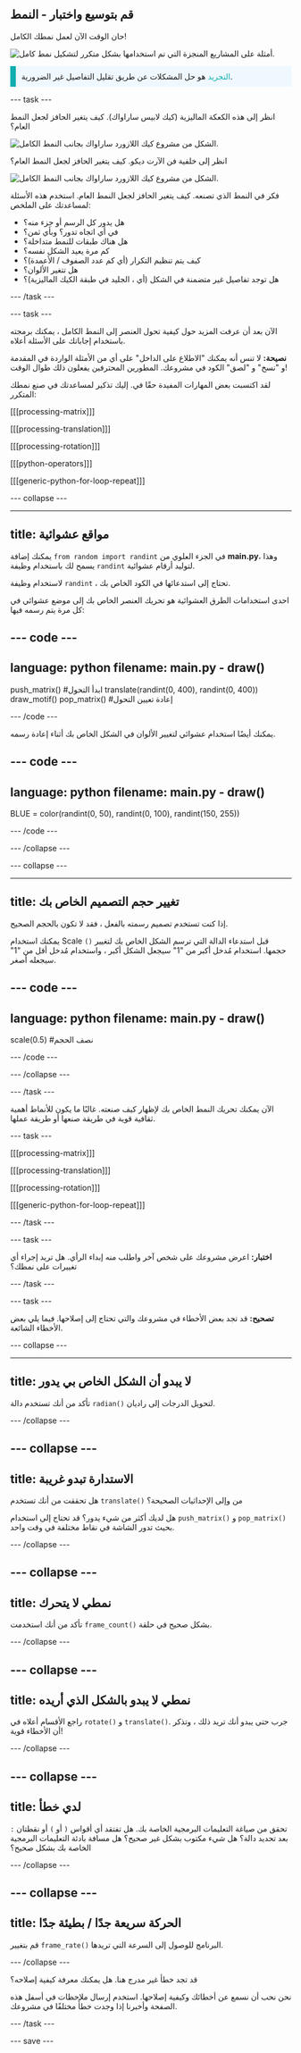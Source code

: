 ## قم بتوسيع واختبار - النمط

حان الوقت الآن لعمل نمطك الكامل!

![أمثلة على المشاريع المنجزة التي تم استخدامها بشكل متكرر لتشكيل نمط كامل.](images/second.gif)

<p style="border-left: solid; border-width:10px; border-color: #0faeb0; background-color: aliceblue; padding: 10px;"><span style="color: #0faeb0">التجريد</span> هو حل المشكلات عن طريق تقليل التفاصيل غير الضرورية. 

</p>

--- task ---

انظر إلى هذه الكعكة الماليزية (كيك لابيس ساراواك). كيف يتغير الحافز لجعل النمط العام؟

![الشكل من مشروع كيك اللازورد ساراواك بجانب النمط الكامل.](images/kek-motif.png)

انظر إلى خلفية فن الآرت ديكو. كيف يتغير الحافز لجعل النمط العام؟

![الشكل من مشروع كيك اللازورد ساراواك بجانب النمط الكامل.](images/spirals-motif.png)

فكر في النمط الذي تصنعه. كيف يتغير الحافز لجعل النمط العام. استخدم هذه الأسئلة لمساعدتك على الملخص:
- هل يدور كل الرسم أو جزء منه؟
- في أي اتجاه تدور؟ وبأي ثمن؟
- هل هناك طبقات للنمط متداخلة؟
- كم مرة يعيد الشكل نفسه؟
- كيف يتم تنظيم التكرار (أي كم عدد الصفوف / الأعمدة)؟
- هل تتغير الألوان؟
- هل توجد تفاصيل غير متضمنة في الشكل (أي ، الجليد في طبقة الكيك الماليزية)؟

--- /task ---

--- task ---

الآن بعد أن عرفت المزيد حول كيفية تحول العنصر إلى النمط الكامل ، يمكنك برمجته باستخدام إجاباتك على الأسئلة أعلاه.

**نصيحة:** لا تنس أنه يمكنك "الاطلاع على الداخل" على أي من الأمثلة الواردة في المقدمة و "نسخ" و "لصق" الكود في مشروعك. المطورين المحترفين يفعلون ذلك طوال الوقت!

لقد اكتسبت بعض المهارات المفيدة حقًا في. إليك تذكير لمساعدتك في صنع نمطك المتكرر:

[[[processing-matrix]]]

[[[processing-translation]]]

[[[processing-rotation]]]

[[[python-operators]]]

[[[generic-python-for-loop-repeat]]]


--- collapse ---

---
title: مواقع عشوائية
---

يمكنك إضافة `from random import randint` في الجزء العلوي من **main.py**، وهذا يسمح لك باستخدام وظيفة `randint` لتوليد أرقام عشوائية.

لاستخدام وظيفة `randint` ، تحتاج إلى استدعائها في الكود الخاص بك.

احدى استخدامات الطرق العشوائية هو تحريك العنصر الخاص بك إلى موضع عشوائي في كل مرة يتم رسمه فيها:

--- code ---
---
language: python 
filename: main.py - draw()
---

push_matrix() #ابدأ التحول 
translate(randint(0, 400), randint(0, 400)) 
draw_motif() 
pop_matrix() #إعادة تعيين التحول

--- /code ---

يمكنك أيضًا استخدام عشوائي لتغيير الألوان في الشكل الخاص بك أثناء إعادة رسمه.

--- code ---
---
language: python 
filename: main.py - draw()
---

BLUE = color(randint(0, 50), randint(0, 100), randint(150, 255))

--- /code ---

--- /collapse ---

--- collapse ---

---
title: تغيير حجم التصميم الخاص بك
---

إذا كنت تستخدم تصميم رسمته بالفعل ، فقد لا تكون بالحجم الصحيح.

يمكنك استخدام Scale `()` قبل استدعاء الدالة التي ترسم الشكل الخاص بك لتغيير حجمها. استخدام مُدخل أكبر من "1" سيجعل الشكل أكبر ، واستخدام مُدخل أقل من "1" سيجعله أصغر.

--- code ---
---
language: python 
filename: main.py - draw()
---

scale(0.5) #نصف الحجم

--- /code ---

--- /collapse ---

--- /task ---

الآن يمكنك تحريك النمط الخاص بك لإظهار كيف صنعته. غالبًا ما يكون للأنماط أهمية ثقافية قوية في طريقة صنعها أو طريقة عملها.

--- task ---

[[[processing-matrix]]]

[[[processing-translation]]]

[[[processing-rotation]]]

[[[generic-python-for-loop-repeat]]]

--- /task ---


--- task ---

**اختبار:** اعرض مشروعك على شخص آخر واطلب منه إبداء الرأي. هل تريد إجراء أي تغييرات على نمطك؟

--- /task ---

--- task ---

**تصحيح:** قد تجد بعض الأخطاء في مشروعك والتي تحتاج إلى إصلاحها. فيما يلي بعض الأخطاء الشائعة.

--- collapse ---

---
title: لا يبدو أن الشكل الخاص بي يدور
---

تأكد من أنك تستخدم دالة `radian()` لتحويل الدرجات إلى راديان.

--- /collapse ---

--- collapse ---
---
title: الاستدارة تبدو غريبة
---

هل تحققت من أنك تستخدم `translate()` من وإلى الإحداثيات الصحيحة؟

هل لديك أكثر من شيء يدور؟ قد تحتاج إلى استخدام `push_matrix()` و `pop_matrix()` بحيث تدور الشاشة في نقاط مختلفة في وقت واحد.

--- /collapse ---

--- collapse ---
---
title: نمطي لا يتحرك
---

تأكد من أنك استخدمت `frame_count()` بشكل صحيح في حلقة.

--- /collapse ---

--- collapse ---
---
title: نمطي لا يبدو بالشكل الذي أريده
---

راجع الأقسام أعلاه في `rotate()` و `translate()`. جرب حتى يبدو أنك تريد ذلك ، وتذكر أن الأخطاء قوية!

--- /collapse ---

--- collapse ---
---
title: لدي خطأ
---

تحقق من صياغة التعليمات البرمجية الخاصة بك. هل تفتقد أي أقواس `(` أو `)` أو نقطتان `:` بعد تحديد دالة؟ هل شيء مكتوب بشكل غير صحيح؟ هل مسافة بادئة التعليمات البرمجية الخاصة بك بشكل صحيح؟

--- /collapse ---

--- collapse ---
---
title: الحركة سريعة جدًا / بطيئة جدًا
---

قم بتغيير   `frame_rate()` البرنامج للوصول إلى السرعة التي تريدها.

--- /collapse ---

قد تجد خطأ غير مدرج هنا. هل يمكنك معرفة كيفية إصلاحه؟

نحن نحب أن نسمع عن أخطائك وكيفية إصلاحها. استخدم إرسال ملاحظات في أسفل هذه الصفحة وأخبرنا إذا وجدت خطأً مختلفًا في مشروعك.

--- /task ---


--- save ---
